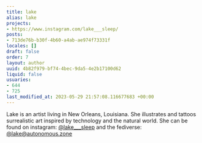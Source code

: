 ```yaml
---
title: lake
alias: lake
projects:
- https://www.instagram.com/lake___sleep/
posts:
- 713de76b-b30f-4b60-a4ab-ae974f73331f
locales: []
draft: false
order: 7
layout: author
uuid: 4b82f979-bf74-4bec-9da5-4e2b17100d62
liquid: false
usuaries:
- 644
- 725
last_modified_at: 2023-05-29 21:57:08.116677683 +00:00
---
```


<p style="text-align:start">Lake is an artist living in New Orleans, Louisiana. She illustrates and tattoos surrealistic art inspired by technology and the natural world. She can be found on instagram: <a href="https://instagram.com/lake___sleep" rel="noopener" target="_blank" referrerpolicy="strict-origin-when-cross-origin">@lake___sleep</a> and the fediverse: <a href="https://autonomous.zone/@lake" rel="noopener" target="_blank" referrerpolicy="strict-origin-when-cross-origin">@lake@autonomous.zone</a></p>